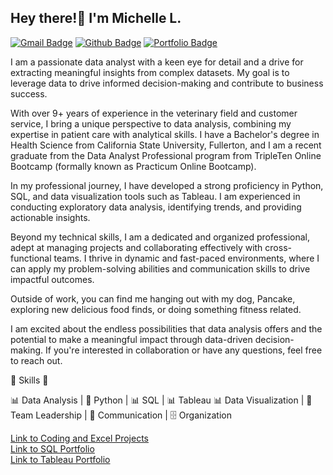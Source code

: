 ## Hey there!👋 I'm Michelle L. 
[![Gmail Badge](https://img.shields.io/badge/-hi.michelle.le@gmail.com-c14438?style=flat&logo=Gmail&logoColor=white&link=mailto:hi.michelle.le@gmail.com)](mailto:hi.michelle.le@gmail.com) [![Github Badge](https://img.shields.io/badge/-L--michelle-grey?style=flat&logo=github&logoColor=white&link=https://github.com/L-michelle/)](https://www.github.com/L-michelle/)
 [![Portfolio Badge](https://img.shields.io/badge/portfolio-web-blue?style=flat&link=https://l-michelle.github.io/Projects//)](https://l-michelle.github.io/portfolio/) <p align='left'>

I am a passionate data analyst with a keen eye for detail and a drive for extracting meaningful insights from complex datasets. My goal is to leverage data to drive informed decision-making and contribute to business success.

With over 9+ years of experience in the veterinary field and customer service, I bring a unique perspective to data analysis, combining my expertise in patient care with analytical skills. I have a Bachelor's degree in Health Science from California State University, Fullerton, and I am a recent graduate from the Data Analyst Professional program from TripleTen Online Bootcamp (formally known as Practicum Online Bootcamp).

In my professional journey, I have developed a strong proficiency in Python, SQL, and data visualization tools such as Tableau. I am experienced in conducting exploratory data analysis, identifying trends, and providing actionable insights. 

Beyond my technical skills, I am a dedicated and organized professional, adept at managing projects and collaborating effectively with cross-functional teams. I thrive in dynamic and fast-paced environments, where I can apply my problem-solving abilities and communication skills to drive impactful outcomes.

Outside of work, you can find me hanging out with my dog, Pancake, exploring new delicious food finds, or doing something fitness related. 

I am excited about the endless possibilities that data analysis offers and the potential to make a meaningful impact through data-driven decision-making. If you're interested in collaboration or have any questions, feel free to reach out. 
  
🔧 Skills 🔧

📊 Data Analysis | 🐍 Python | 📊 SQL  | 📊 Tableau
📊 Data Visualization | 👥 Team Leadership | 💬 Communication | 🗄️ Organization

[Link to Coding and Excel Projects](https://github.com/L-michelle/Projects)</br>
[Link to SQL Portfolio](https://github.com/L-michelle/SQL-Projects)</br>
[Link to Tableau Portfolio](https://public.tableau.com/app/profile/michelle.le3091)
</p>
